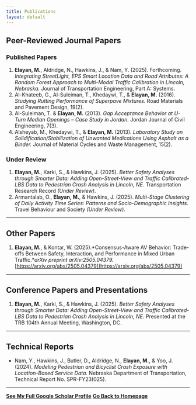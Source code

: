 ```yaml
---
title: Publications
layout: default
---
```


## Peer-Reviewed Journal Papers

### Published Papers
1. **Elayan, M.**, Aldridge, N., Hawkins, J., & Nam, Y. (2025). Forthcoming. *Integrating StreetLight, EPS Smart Location Data and Road Attributes: A Random Forest Approach to Multi-Modal Traffic Calibration in Lincoln, Nebraska.* Journal of Transportation Engineering, Part A: Systems.
2. Al-Khateeb, G., Al-Suleiman, T., Khedaywi, T., & **Elayan, M.** (2016). *Studying Rutting Performance of Superpave Mixtures.* Road Materials and Pavement Design, 19(2).
3. Al-Suleiman, T. & **Elayan, M.** (2013). *Gap Acceptance Behavior at U-Turn Median Openings – Case Study in Jordan.* Jordan Journal of Civil Engineering, 7(3).
4. Alsheyab, M., Khedaywi, T., & **Elayan, M.** (2013). *Laboratory Study on Solidification/Stabilization of Unwanted Medications Using Asphalt as a Binder.* Journal of Material Cycles and Waste Management, 15(2).

### Under Review
1. **Elayan, M.**, Karki, S., & Hawkins, J. (2025). *Better Safety Analyses through Smarter Data: Adding Open-Street-View and Traffic Calibrated-LBS Data to Pedestrian Crash Analysis in Lincoln, NE.* Transportation Research Record *(Under Review)*.
2. Armantalab, O., **Elayan, M.**, & Hawkins, J. (2025). *Multi-Stage Clustering of Daily Activity Time Series: Patterns and Socio-Demographic Insights.* Travel Behaviour and Society *(Under Review)*.

---

## Other Papers
1. **Elayan, M.**, & Kontar, W. (2025).*Consensus-Aware AV Behavior: Trade-offs Between Safety, Interaction, and Performance in Mixed Urban Traffic.**arXiv preprint arXiv:2505.04379.* [https://arxiv.org/abs/2505.04379](https://arxiv.org/abs/2505.04379)

---

## Conference Papers and Presentations
1. **Elayan, M.**, Karki, S., & Hawkins, J. (2025). *Better Safety Analyses through Smarter Data: Adding Open-Street-View and Traffic Calibrated-LBS Data to Pedestrian Crash Analysis in Lincoln, NE.* Presented at the TRB 104th Annual Meeting, Washington, DC.

---

## Technical Reports
- Nam, Y., Hawkins, J., Butler, D., Aldridge, N., **Elayan, M.**, & Yoo, J. (2024). *Modeling Pedestrian and Bicyclist Crash Exposure with Location-Based Service Data.* Nebraska Department of Transportation, Technical Report No. SPR-FY23(025).

---

**[See My Full Google Scholar Profile](https://scholar.google.com/citations?user=4ypH5kAAAAAJ&hl=en)**
**[Go Back to Homepage](index.md)**
